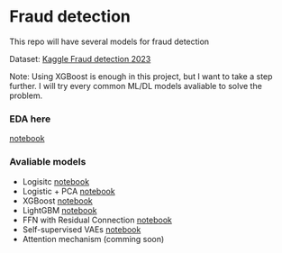 # Fraud detection

This repo will have several models for fraud detection

Dataset: [Kaggle Fraud detection 2023](https://www.kaggle.com/datasets/nelgiriyewithana/credit-card-fraud-detection-dataset-2023)

Note: Using XGBoost is enough in this project, but I want to take a step further. I will try every common ML/DL models avaliable to solve the problem.

### EDA here

[notebook](/EDA.ipynb)

### Avaliable models

* Logisitc [notebook](/Basic_ML.ipynb)
* Logistic + PCA [notebook](/Basic_ML.ipynb)
* XGBoost [notebook](/Basic_ML.ipynb)
* LightGBM [notebook](/Basic_ML.ipynb)
* FFN with Residual Connection [notebook](/Residual.ipynb)
* Self-supervised VAEs [notebook](/VAE.ipynb)
* Attention mechanism (comming soon)
